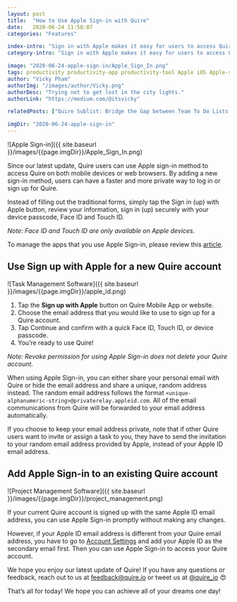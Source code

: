 ```yaml
---
layout: post
title:  "How to Use Apple Sign-in with Quire"
date:   2020-06-24 11:58:07
categories: "Features"

index-intro: "Sign in with Apple makes it easy for users to access Quire using Touch ID, Face ID and device passcode. Turn on and set up Apple Sign-in to start working on your projects with Quire!"
category-intro: "Sign in with Apple makes it easy for users to access Quire using Touch ID, Face ID and device passcode. Turn on and set up Apple Sign-in to start working on your projects with Quire!"

image: "2020-06-24-apple-sign-in/Apple_Sign_In.png"
tags: productivity productivity-app productivity-tool Apple iOS Apple-sign-in increase-productivity remote-team to-do-list-app working-remotely remote-teams task-management task-management-software project-management-software productivity-tips to-do-list task-list
author: "Vicky Pham"
authorImg: "/images/author/Vicky.png"
authorDesc: "Trying not to get lost in the city lights."
authorLink: "https://medium.com/@itsvicky"

relatedPosts: ["Quire Sublist: Bridge the Gap between Team To Do Lists and Personal Productivity", "A Closer Look at Quire Redesigned My Tasks II", "Quire Peekaboo and GTD Methodology: A Miracle for Your Productivity Hack"]

imgDir: "2020-06-24-apple-sign-in"
---
```


![Apple Sign-in]({{ site.baseurl }}/images/{{page.imgDir}}/Apple_Sign_In.png)

Since our latest update, Quire users can use Apple sign-in method to access Quire on both mobile devices or web browsers. By adding a new sign-in method, users can have a faster and more private way to log in or sign up for Quire. 

Instead of filling out the traditional forms, simply tap the Sign in (up) with Apple button, review your information, sign in (up) securely with your device passcode, Face ID and Touch ID.

*Note: Face ID and Touch ID are only available on Apple devices.*

To manage the apps that you use Apple Sign-in, please review this [article](https://support.apple.com/en-us/HT210426).

## Use Sign up with Apple for a new Quire account

![Task Management Software]({{ site.baseurl }}/images/{{page.imgDir}}/apple_id.png)

1. Tap the **Sign up with Apple** button on Quire Mobile App or website. 
2. Choose the email address that you would like to use to sign up for a Quire account.
3. Tap Continue and confirm with a quick Face ID, Touch ID, or device passcode.
4. You’re ready to use Quire! 

*Note: Revoke permission for using Apple Sign-in does not delete your Quire account.*

When using Apple Sign-in, you can either share your personal email with Quire or hide the email address and share a unique, random address instead. The random email address follows the format `<unique-alphanumeric-string>@privaterelay.appleid.com`. All of the email communications from Quire will be forwarded to your email address automatically.  

If you choose to keep your email address private, note that if other Quire users want to invite or assign a task to you, they have to send the invitation to your random email address provided by Apple, instead of your Apple ID email address. 

## Add Apple Sign-in to an existing Quire account

![Project Management Software]({{ site.baseurl }}/images/{{page.imgDir}}/project_management.png)

If your current Quire account is signed up with the same Apple ID email address, you can use Apple Sign-in promptly without making any changes. 

However, if your Apple ID email address is different from your Quire email address, you have to go to [Account Settings](https://quire.io/r/setting?tab=options) and add your Apple ID as the secondary email first. Then you can use Apple Sign-in to access your Quire account. 

We hope you enjoy our latest update of Quire! If you have any questions or feedback, reach out to us at feedback@quire.io or tweet us at [@quire_io](https://twitter.com/quire_io) 😍

That’s all for today! We hope you can achieve all of your dreams one day!


[jekyll]:      http://jekyllrb.com
[jekyll-gh]:   https://github.com/jekyll/jekyll
[jekyll-help]: https://github.com/jekyll/jekyll-help